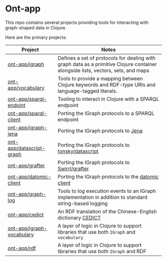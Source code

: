 
# Ont-app

This repo contains several projects providing tools for interacting with graph-shaped data in Clojure.

Here are the primary projects:

| Project | Notes |
| --- | --- |
| [ont-app/igraph](https://github.com/ont-app/igraph) <img width=100 comment="dummy for spacing"> | Defines a set of protocols for dealing with graph data as a primitive Clojure container alongside lists, vectors, sets, and maps |
| [ont-app/vocabulary](https://github.com/ont-app/vocabulary) | Tools to provide a mapping between Clojure keywords and RDF-type URIs and language-tagged literals. |
| [ont-app/sparql-endoint](https://github.com/ont-app/sparql-endpoint) | Tooling to interact in Clojure with a SPARQL endpoint |
| [ont-app/sparql-client](https://github.com/ont-app/sparql-client) | Porting the IGraph protocols to a SPARQL endpoint |
| [ont-app/igraph-jena](https://github.com/ont-app/igraph-jena) | Porting the IGraph protocols to [Jena](https://jena.apache.org/) |
| [ont-app/datascript-graph](https://github.com/ont-app/datascript-graph) | Porting the IGraph protocols to [tonsky/datascript](https://github.com/tonsky/datascript) |
| [ont-app/grafter](https://github.com/ont-app/grafter) | Porting the IGraph protocols to [Swirrl/grafter](https://github.com/Swirrl/grafter) |
| [ont-app/datomic-client](https://github.com/ont-app/datomic-client) | Porting the IGraph protocols to the [datomic client](https://docs.datomic.com/cloud/client/client-api.html) |
| [ont-app/graph-log](https://github.com/ont-app/graph-log) | Tools to log execution events to an IGraph implementation in addition to standard string-based logging |
| [ont-app/cedict](https://github.com/ont-app/cedict) | An RDF translation of the Chinese-English dictionary [CEDICT](https://www.mdbg.net/chinese/dictionary?page=cedict)|
| [ont-app/igraph-vocabulary](https://github.com/ont-app/igraph-vocabulary) | A layer of logic in Clojure to support libraries that use both `IGraph` and `vocabulary`|
| [ont-app/rdf](https://github.com/ont-app/igraph-vocabulary) | A layer of logic in Clojure to support libraries that use both `IGraph` and RDF|
